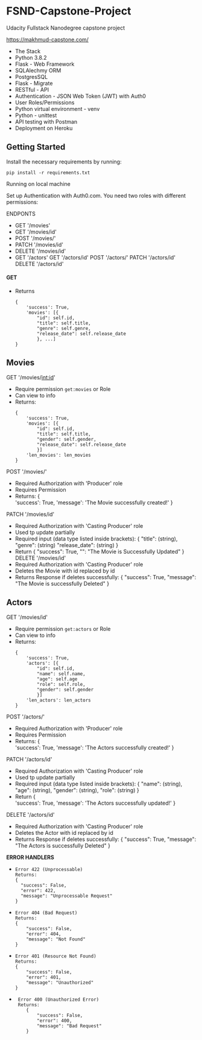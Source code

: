 # FSND-Capstone-Project
Udacity Fullstack Nanodegree capstone project

https://makhmud-capstone.com/


- The Stack
- Python 3.8.2
- Flask - Web Framework
- SQLAlechmy ORM
- PostgresSQL
- Flask - Migrate
- RESTful - API
- Authentication - JSON Web Token (JWT) with Auth0
- User Roles/Permissions
- Python virtual environment - venv
- Python - unittest
- API testing with Postman
- Deployment on Heroku
## Getting Started

Install the necessary requirements by running:

    pip install -r requirements.txt
Running on local machine

Set up Authentication with Auth0.com. You need two roles with different permissions:

ENDPONTS

- GET '/movies'
- GET '/movies/id'
- POST '/movies/'
- PATCH '/movies/id'
- DELETE '/movies/id'
- GET '/actors'
GET '/actors/id'
POST '/actors/'
PATCH '/actors/id'
DELETE '/actors/id'

#### GET
- Returns
    ```
    {
        'success': True,
        'movies': [{
            "id": self.id,
            "title": self.title,
            "genre": self.genre,
            "release_date": self.release_date
            }, ...]
    }
    ```

## Movies
GET '/movies/<int:id>'
- Require permission `get:movies` or Role
- Can view to info
- Returns:
    ```
    {
        'success': True,
        'movies': [{
            "id": self.id,
            "title": self.title,
            "gender": self.gender,
            "release_date": self.release_date
            }]
        'len_movies': len_movies
    }
    ```
POST '/movies/'
- Required Authorization with 'Producer' role
- Requires Permission 
- Returns:
    {   
        'success': True,
        'message': 'The Movie successfully created!'
    }


PATCH '/movies/id'
- Required Authorization with 'Casting Producer' role
- Used tp update partially
- Required input (data type listed inside brackets):
    {
        "title": (string),
        "genre": (string)
        "release_date": (string)
    }
- Return
    {
        "success": True,
        "": "The Movie is Successfully Updated"
    }
DELETE '/movies/id'
- Required Authorization with 'Casting Producer' role
- Deletes the Movie with id replaced by id
- Returns Response if deletes successfully:
    {
        "success": True,
        "message": "The Movie is successfully Deleted"
    }
    
## Actors

GET '/movies/id'
- Require permission `get:actors` or Role
- Can view to info
- Returns:
    ```
    {
        'success': True,
        'actors': [{
            "id": self.id,
            "name": self.name,
            "age": self.age
            "role": self.role,
            "gender": self.gender
            }]
        'len_actors': len_actors
    }
    ```
POST '/actors/'
- Required Authorization with 'Producer' role
- Requires Permission 
- Returns:
    {   
        'success': True,
        'message': 'The Actors successfully created!'
    }


PATCH '/actors/id'
- Required Authorization with 'Casting Producer' role
- Used tp update partially
- Required input (data type listed inside brackets):
    {
        "name": (string),
        "age": (string),
        "gender": (string),
        "role": (string)
    }
- Return
    {   
        'success': True,
        'message': 'The Actors successfully updated!'
    }

DELETE '/actors/id'
- Required Authorization with 'Casting Producer' role
- Deletes the Actor with id replaced by id
- Returns Response if deletes successfully:
    {
        "success": True,
        "message": "The Actors is successfully Deleted"
    }    
    
__ERROR HANDLERS__

-   ```
    Error 422 (Unprocessable)
    Returns:
    {
      "success": False,
      "error": 422,
      "message": "Unprocessable Request"
    }
    ```

-   ```
    Error 404 (Bad Request)
    Returns:
    {
        "success": False,
        "error": 404,
        "message": "Not Found"
    }
    ```

-   ```
    Error 401 (Resource Not Found)
    Returns:
    {
        "success": False,
        "error": 401,
        "message": "Unauthorized"
    }
    ```
   

-   ```
     Error 400 (Unauthorized Error)
     Returns:
        {
            "success": False,
            "error": 400,
            "message": "Bad Request"
        }
     ```
        

